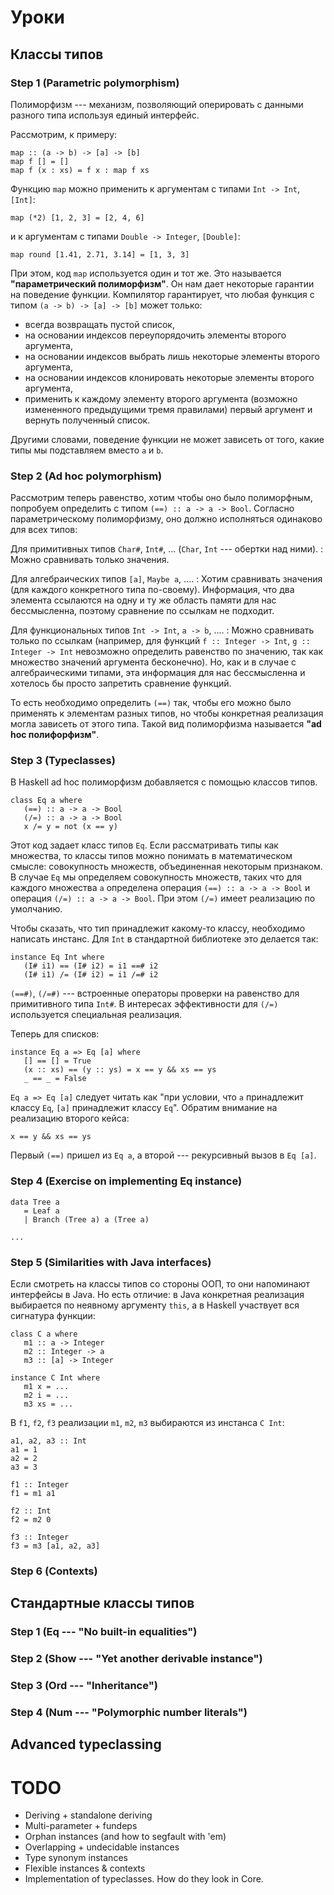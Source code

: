 <!--
vim: ft=markdown
-->

Уроки
=====

Классы типов
------------

### Step 1 (Parametric polymorphism)

Полиморфизм --- механизм, позволяющий оперировать с данными
разного типа используя единый интерфейс.

Рассмотрим, к примеру:

    map :: (a -> b) -> [a] -> [b]
    map f [] = []
    map f (x : xs) = f x : map f xs

Функцию `map` можно применить к аргументам с типами `Int -> Int`, `[Int]`:

    map (*2) [1, 2, 3] = [2, 4, 6]

и к аргументам с типами `Double -> Integer`, `[Double]`:

    map round [1.41, 2.71, 3.14] = [1, 3, 3]

При этом, код `map` используется один и тот же. Это называется
**"параметрический полиморфизм"**. Он нам дает некоторые гарантии
на поведение функции. Компилятор гарантирует, что любая функция с типом
`(a -> b) -> [a] -> [b]` может только:

* всегда возвращать пустой список,
* на основании индексов переупорядочить элементы второго аргумента,
* на основании индексов выбрать лишь некоторые элементы второго аргумента,
* на основании индексов клонировать некоторые элементы второго аргумента,
* применить к каждому элементу второго аргумента (возможно измененного предыдущими
  тремя правилами) первый аргумент и вернуть полученный список.

Другими словами, поведение функции не может зависеть от того, какие типы мы
подставляем вместо `a` и `b`.

### Step 2 (Ad hoc polymorphism)

Рассмотрим теперь равенство, хотим чтобы оно было полиморфным, попробуем определить
с типом `(==) :: a -> a -> Bool`. Согласно параметрическому
полиморфизму, оно должно исполняться одинаково для всех типов:

Для примитивных типов `Char#`, `Int#`, ... (`Char`, `Int` --- обертки над ними).
:   Можно сравнивать только значения.

Для алгебраических типов `[a]`, `Maybe a`, ....
:   Хотим сравнивать значения (для каждого конкретного типа по-своему).
    Информация, что два элемента ссылаются на одну и ту же область памяти для нас
    бессмысленна, поэтому сравнение по ссылкам не подходит.

Для функциональных типов `Int -> Int`, `a -> b`, ....
:   Можно сравнивать только по ссылкам (например, для функций `f :: Integer -> Int`, `g :: Integer -> Int`
    невозможно определить равенство по значению, так как множество значений аргумента бесконечно).
    Но, как и в случае с алгебраическими типами, эта информация для нас бессмысленна и хотелось
    бы просто запретить сравнение функций.

То есть необходимо определить `(==)` так, чтобы его можно было применять к элементам разных
типов, но чтобы конкретная реализация могла зависеть от этого типа. Такой вид полиморфизма
называется **"ad hoc полифорфизм"**.

### Step 3 (Typeclasses)

В Haskell ad hoc полиморфизм добавляется с помощью классов типов.

    class Eq a where
       (==) :: a -> a -> Bool
       (/=) :: a -> a -> Bool
       x /= y = not (x == y)

Этот код задает класс типов `Eq`. Если рассматривать типы как множества,
то классы типов можно понимать в математическом смысле: совокупность множеств,
объединенная некоторым признаком. В случае `Eq` мы определяем совокупность множеств,
таких что для каждого множества `a` определена операция `(==) :: a -> a -> Bool`
и операция `(/=) :: a -> a -> Bool`. При этом `(/=)` имеет реализацию по умолчанию.

Чтобы сказать, что тип принадлежит какому-то классу, необходимо написать инстанс.
Для `Int` в стандартной библиотеке это делается так:

    instance Eq Int where
       (I# i1) == (I# i2) = i1 ==# i2
       (I# i1) /= (I# i2) = i1 /=# i2

`(==#)`, `(/=#)` --- встроенные операторы проверки на равенство для примитивного типа `Int#`.
В интересах эффективности для `(/=)` используется специальная реализация.

Теперь для списков:

    instance Eq a => Eq [a] where
       [] == [] = True
       (x :: xs) == (y :: ys) = x == y && xs == ys
       _ == _ = False

`Eq a => Eq [a]` следует читать как "при условии, что `a` принадлежит классу `Eq`,
`[a]` принадлежит классу `Eq`". Обратим внимание на реализацию второго кейса:

    x == y && xs == ys

Первый `(==)` пришел из `Eq a`, а второй --- рекурсивный вызов в `Eq [a]`.

### Step 4 (Exercise on implementing Eq instance)

    data Tree a
       = Leaf a
       | Branch (Tree a) a (Tree a)

    ...

### Step 5 (Similarities with Java interfaces)

Если смотреть на классы типов со стороны ООП, то они напоминают
интерфейсы в Java. Но есть отличие: в Java конкретная реализация
выбирается по неявному аргументу `this`, а в Haskell
участвует вся сигнатура функции:

    class C a where
       m1 :: a -> Integer
       m2 :: Integer -> a
       m3 :: [a] -> Integer

    instance C Int where
       m1 x = ...
       m2 i = ...
       m3 xs = ...

В `f1`, `f2`, `f3` реализации `m1`, `m2`, `m3` выбираются из инстанса `C Int`:

    a1, a2, a3 :: Int
    a1 = 1
    a2 = 2
    a3 = 3

    f1 :: Integer
    f1 = m1 a1

    f2 :: Int
    f2 = m2 0

    f3 :: Integer
    f3 = m3 [a1, a2, a3]

### Step 6 (Contexts)

Стандартные классы типов
------------------------

### Step 1 (Eq --- "No built-in equalities")

### Step 2 (Show --- "Yet another derivable instance")

### Step 3 (Ord --- "Inheritance")

### Step 4 (Num --- "Polymorphic number literals")

Advanced typeclassing
---------------------

TODO
====

* Deriving + standalone deriving
* Multi-parameter + fundeps
* Orphan instances (and how to segfault with 'em)
* Overlapping + undecidable instances
* Type synonym instances
* Flexible instances & contexts
* Implementation of typeclasses. How do they look in Core.
